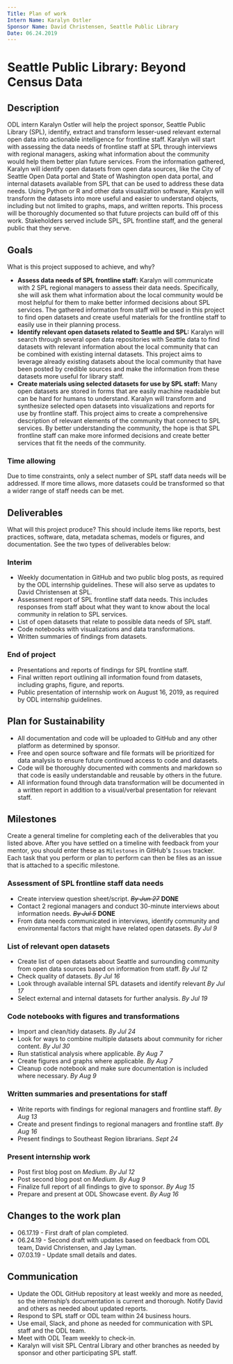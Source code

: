 ```yaml
---
Title: Plan of work
Intern Name: Karalyn Ostler
Sponsor Name: David Christensen, Seattle Public Library
Date: 06.24.2019
---
```


# Seattle Public Library: Beyond Census Data

## Description  
ODL intern Karalyn Ostler will help the project sponsor, Seattle Public Library (SPL), identify, extract and transform lesser-used relevant external open data into actionable intelligence for frontline staff. Karalyn will start with assessing the data needs of frontline staff at SPL through interviews with regional managers, asking what information about the community would help them better plan future services. From the information gathered, Karalyn will identify open datasets from open data sources, like the City of Seattle Open Data portal and State of Washington open data portal, and internal datasets available from SPL that can be used to address these data needs. Using Python or R and other data visualization software, Karalyn will transform the datasets into more useful and easier to understand objects, including but not limited to graphs, maps, and written reports. This process will be thoroughly documented so that future projects can build off of this work. Stakeholders served include SPL, SPL frontline staff, and the general public that they serve.


## Goals     
What is this project supposed to achieve, and why?

- **Assess data needs of SPL frontline staff:** Karalyn will communicate with 2 SPL regional managers to assess their data needs. Specifically, she will ask them what information about the local community would be most helpful for them to make better informed decisions about SPL services. The gathered information from staff will be used in this project to find open datasets and create useful materials for the frontline staff to easily use in their planning process.
- **Identify relevant open datasets related to Seattle and SPL:** Karalyn will search through several open data repositories with Seattle data to find datasets with relevant information about the local community that can be combined with existing internal datasets. This project aims to leverage already existing datasets about the local community that have been posted by credible sources and make the information from these datasets more useful for library staff.
- **Create materials using selected datasets for use by SPL staff:** Many open datasets are stored in forms that are easily machine readable but can be hard for humans to understand. Karalyn will transform and synthesize selected open datasets into visualizations and reports for use by frontline staff. This project aims to create a comprehensive description of relevant elements of the community that connect to SPL services. By better understanding the community, the hope is that SPL frontline staff can make more informed decisions and create better services that fit the needs of the community.

<!-- ### Out of scope 
Optional section, but nice to have when out of scope work starts to creep in...  -->

### Time allowing
Due to time constraints, only a select number of SPL staff data needs will be addressed. If more time allows, more datasets could be transformed so that a wider range of staff needs can be met.

## Deliverables    
What will this project produce? This should include items like reports, best practices, software, data, metadata schemas, models or figures, and documentation. See the two types of deliverables below: 

### Interim     
- Weekly documentation in GitHub and two public blog posts, as required by the ODL internship guidelines. These will also serve as updates to David Christensen at SPL.
- Assessment report of SPL frontline staff data needs. This includes responses from staff about what they want to know about the local community in relation to SPL services.
- List of open datasets that relate to possible data needs of SPL staff.
- Code notebooks with visualizations and data transformations.
- Written summaries of findings from datasets.

### End of project
- Presentations and reports of findings for SPL frontline staff.
- Final written report outlining all information found from datasets, including graphs, figure, and reports.
- Public presentation of internship work on August 16, 2019, as required by ODL internship guidelines.


## Plan for Sustainability       
- All documentation and code will be uploaded to GitHub and any other platform as determined by sponsor.
- Free and open source software and file formats will be prioritized for data analysis to ensure future continued access to code and datasets.
- Code will be thoroughly documented with comments and markdown so that code is easily understandable and reusable by others in the future.
- All information found through data transformation will be documented in a written report in addition to a visual/verbal presentation for relevant staff.

## Milestones    
Create a general timeline for completing each of the deliverables that you listed above. After you have settled on a timeline with feedback from your mentor, you should enter these as `Milestones` in GitHub's `Issues` tracker. Each task that you perform or plan to perform can then be files as an issue that is attached to a specific milestone.

### Assessment of SPL frontline staff data needs
- Create interview question sheet/script. ~~*By Jun 27*~~ **DONE**
- Contact 2 regional managers and conduct 30-minute interviews about information needs. ~~*By Jul 5*~~ **DONE**
- From data needs communicated in interviews, identify community and environmental factors that might have related open datasets. *By Jul 9* 
### List of relevant open datasets
- Create list of open datasets about Seattle and surrounding community from open data sources based on information from staff. *By Jul 12*
- Check quality of datasets. *By Jul 16*
- Look through available internal SPL datasets and identify relevant  *By Jul 17*
- Select external and internal datasets for further analysis. *By Jul 19*
### Code notebooks with figures and transformations
- Import and clean/tidy datasets. *By Jul 24*
- Look for ways to combine multiple datasets about community for richer content. *By Jul 30*
- Run statistical analysis where applicable. *By Aug 7*
- Create figures and graphs where applicable. *By Aug 7*
- Cleanup code notebook and make sure documentation is included where necessary. *By Aug 9*
### Written summaries and presentations for staff
- Write reports with findings for regional managers and frontline staff. *By Aug 13*
- Create and present findings to regional managers and frontline staff. *By Aug 16*
- Present findings to Southeast Region librarians. *Sept 24*
### Present internship work
- Post first blog post on *Medium*. *By Jul 12*
- Post second blog post on *Medium*. *By Aug 9*
- Finalize full report of all findings to give to sponsor. *By Aug 15*
- Prepare and present at ODL Showcase event. *By Aug 16*

## Changes to the work plan
- 06.17.19 - First draft of plan completed.
- 06.24.19 - Second draft with updates based on feedback from ODL team, David Christensen, and Jay Lyman.
- 07.03.19 - Update small details and dates.

## Communication
- Update the ODL GitHub repository at least weekly and more as needed, so the internship’s documentation is current and thorough. Notify David and others as needed about updated reports.
- Respond to SPL staff or ODL team within 24 business hours.
- Use email, Slack, and phone as needed for communication with SPL staff and the ODL team.
- Meet with ODL Team weekly to check-in.
- Karalyn will visit SPL Central Library and other branches as needed by sponsor and other participating SPL staff.
